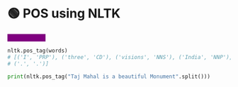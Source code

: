 # 🟢 POS using NLTK

<mark style="color:purple;background-color:purple;">**Use nltk.pos**</mark>

```python
nltk.pos_tag(words)
# [('I', 'PRP'), ('three', 'CD'), ('visions', 'NNS'), ('India', 'NNP'), 
# ('.', '.')]

print(nltk.pos_tag("Taj Mahal is a beautiful Monument".split()))
```
